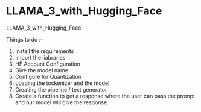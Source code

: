 # LLAMA_3_with_Hugging_Face
LLAMA_3_with_Hugging_Face

Things to do :- 

1) Install the requirements 
2) Import the liabraries 
3) HF Account Configuration
4) Give the model name
5) Configure for Quantization
6) Loading the tockenizer and the model
7) Creating the pipeline / text generator
8) Create a function to get a response where the user can pass the prompt and our model will give the response. 
